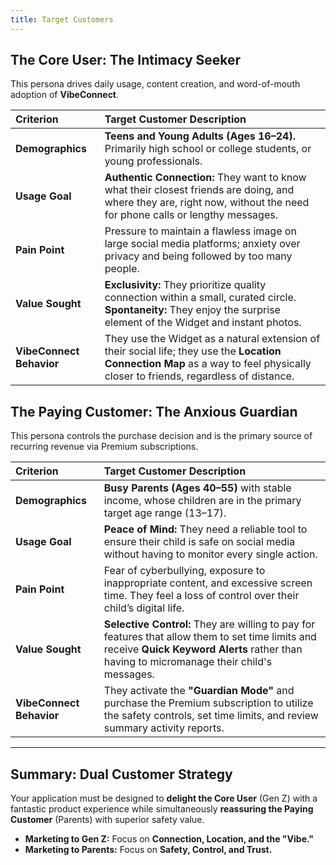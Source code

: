 ```yaml
---
title: Target Customers
---
```


## The Core User: The Intimacy Seeker

This persona drives daily usage, content creation, and word-of-mouth adoption of **VibeConnect**.

| Criterion                | Target Customer Description                                                                                                                                                      |
| :----------------------- | :------------------------------------------------------------------------------------------------------------------------------------------------------------------------------- |
| **Demographics**         | **Teens and Young Adults (Ages 16–24).** Primarily high school or college students, or young professionals.                                                                      |
| **Usage Goal**           | **Authentic Connection:** They want to know what their closest friends are doing, and where they are, right now, without the need for phone calls or lengthy messages.           |
| **Pain Point**           | Pressure to maintain a flawless image on large social media platforms; anxiety over privacy and being followed by too many people.                                               |
| **Value Sought**         | **Exclusivity:** They prioritize quality connection within a small, curated circle. **Spontaneity:** They enjoy the surprise element of the Widget and instant photos.           |
| **VibeConnect Behavior** | They use the Widget as a natural extension of their social life; they use the **Location Connection Map** as a way to feel physically closer to friends, regardless of distance. |

## The Paying Customer: The Anxious Guardian

This persona controls the purchase decision and is the primary source of recurring revenue via Premium subscriptions.

| Criterion                | Target Customer Description                                                                                                                                                                   |
| :----------------------- | :-------------------------------------------------------------------------------------------------------------------------------------------------------------------------------------------- |
| **Demographics**         | **Busy Parents (Ages 40–55)** with stable income, whose children are in the primary target age range (13–17).                                                                                 |
| **Usage Goal**           | **Peace of Mind:** They need a reliable tool to ensure their child is safe on social media without having to monitor every single action.                                                     |
| **Pain Point**           | Fear of cyberbullying, exposure to inappropriate content, and excessive screen time. They feel a loss of control over their child’s digital life.                                             |
| **Value Sought**         | **Selective Control:** They are willing to pay for features that allow them to set time limits and receive **Quick Keyword Alerts** rather than having to micromanage their child's messages. |
| **VibeConnect Behavior** | They activate the **"Guardian Mode"** and purchase the Premium subscription to utilize the safety controls, set time limits, and review summary activity reports.                             |

---

## Summary: Dual Customer Strategy

Your application must be designed to **delight the Core User** (Gen Z) with a fantastic product experience while simultaneously **reassuring the Paying Customer** (Parents) with superior safety value.

- **Marketing to Gen Z:** Focus on **Connection, Location, and the "Vibe."**
- **Marketing to Parents:** Focus on **Safety, Control, and Trust.**
